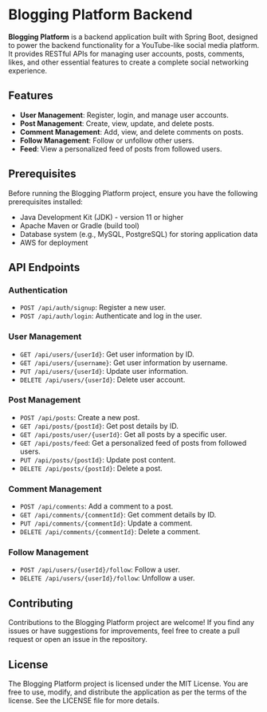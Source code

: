 
# Blogging Platform Backend

**Blogging Platform** is a backend application built with Spring Boot, designed to power the backend functionality for a YouTube-like social media platform. It provides RESTful APIs for managing user accounts, posts, comments, likes, and other essential features to create a complete social networking experience.

## Features

- **User Management**: Register, login, and manage user accounts.
- **Post Management**: Create, view, update, and delete posts.
- **Comment Management**: Add, view, and delete comments on posts.
- **Follow Management**: Follow or unfollow other users.
- **Feed**: View a personalized feed of posts from followed users.

## Prerequisites

Before running the Blogging Platform project, ensure you have the following prerequisites installed:

- Java Development Kit (JDK) - version 11 or higher
- Apache Maven or Gradle (build tool)
- Database system (e.g., MySQL, PostgreSQL) for storing application data
- AWS for deployment

## API Endpoints

### Authentication

- `POST /api/auth/signup`: Register a new user.
- `POST /api/auth/login`: Authenticate and log in the user.

### User Management

- `GET /api/users/{userId}`: Get user information by ID.
- `GET /api/users/{username}`: Get user information by username.
- `PUT /api/users/{userId}`: Update user information.
- `DELETE /api/users/{userId}`: Delete user account.

### Post Management

- `POST /api/posts`: Create a new post.
- `GET /api/posts/{postId}`: Get post details by ID.
- `GET /api/posts/user/{userId}`: Get all posts by a specific user.
- `GET /api/posts/feed`: Get a personalized feed of posts from followed users.
- `PUT /api/posts/{postId}`: Update post content.
- `DELETE /api/posts/{postId}`: Delete a post.

### Comment Management

- `POST /api/comments`: Add a comment to a post.
- `GET /api/comments/{commentId}`: Get comment details by ID.
- `PUT /api/comments/{commentId}`: Update a comment.
- `DELETE /api/comments/{commentId}`: Delete a comment.

### Follow Management

- `POST /api/users/{userId}/follow`: Follow a user.
- `DELETE /api/users/{userId}/follow`: Unfollow a user.

## Contributing

Contributions to the Blogging Platform project are welcome! If you find any issues or have suggestions for improvements, feel free to create a pull request or open an issue in the repository.

## License

The Blogging Platform project is licensed under the MIT License. You are free to use, modify, and distribute the application as per the terms of the license. See the LICENSE file for more details.
